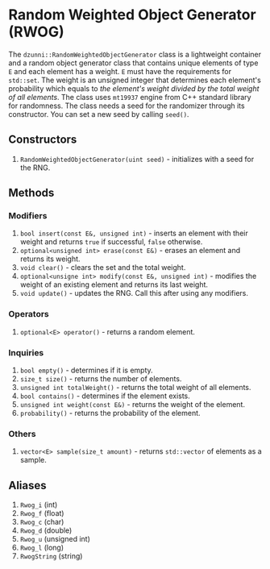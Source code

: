 # Random Weighted Object Generator (RWOG)
The `dzunni::RandomWeightedObjectGenerator` class is a lightweight container and a random object generator class that contains unique elements of type `E` and each element has a weight. `E` must have the requirements for `std::set`. The weight is an unsigned integer that determines each element's probability which equals to _the element's weight divided by the total weight of all elements_. The class uses `mt19937` engine from C++ standard library for randomness. The class needs a seed for the randomizer through its constructor. You can set a new seed by calling `seed()`.

## Constructors
1. `RandomWeightedObjectGenerator(uint seed)` - initializes with a seed for the RNG.

## Methods
### Modifiers
1. `bool insert(const E&, unsigned int)` - inserts an element with their weight and returns `true` if successful, `false` otherwise.
2. `optional<unsigned int> erase(const E&)` - erases an element and returns its weight.
3. `void clear()` - clears the set and the total weight.
4. `optional<unsigne int> modify(const E&, unsigned int)` - modifies the weight of an existing element and returns its last weight.
5. `void update()` - updates the RNG. Call this after using any modifiers.
### Operators
1. `optional<E> operator()` - returns a random element.
### Inquiries
1. `bool empty()` - determines if it is empty. 
2. `size_t size()` - returns the number of elements.
3. `unsigned int totalWeight()` - returns the total weight of all elements.
4. `bool contains()` - determines if the element exists.
5. `unsigned int weight(const E&)` - returns the weight of the element.
6. `probability()` - returns the probability of the element.
### Others
1. `vector<E> sample(size_t amount)` - returns `std::vector` of elements as a sample.

## Aliases
1. `Rwog_i` (int)
2. `Rwog_f` (float)
3. `Rwog_c` (char)
4. `Rwog_d` (double)
5. `Rwog_u` (unsigned int)
6. `Rwog_l` (long)
7. `RwogString` (string)
